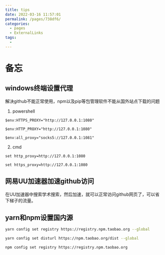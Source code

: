 ```yaml
---
title: tips
date: 2022-03-16 11:57:01
permalink: /pages/738df6/
categories:
  - pages
  - ExternalLinks
tags:
  - 
---
```

# 备忘

## windows终端设置代理
解决github不能正常使用，npm以及pip等包管理软件不能从国外站点下载的问题

1. powershell

```
$env:HTTPS_PROXY="http://127.0.0.1:1080"

$env:HTTP_PROXY="http://127.0.0.1:1080"

$env:all_proxy="socks5://127.0.0.1:1081"
```
2. cmd
```
set http_proxy=http://127.0.0.1:1080

set https_proxy=http://127.0.0.1:1080
```
## 网易UU加速器加速github访问
在UU加速器中搜索学术搜索，然后加速，就可以正常访问github网页了，可以省下梯子的流量。

## yarn和npm设置国内源
```bash
yarn config set registry https://registry.npm.taobao.org --global

yarn config set disturl https://npm.taobao.org/dist --global

npm config set registry https://registry.npm.taobao.org

```
